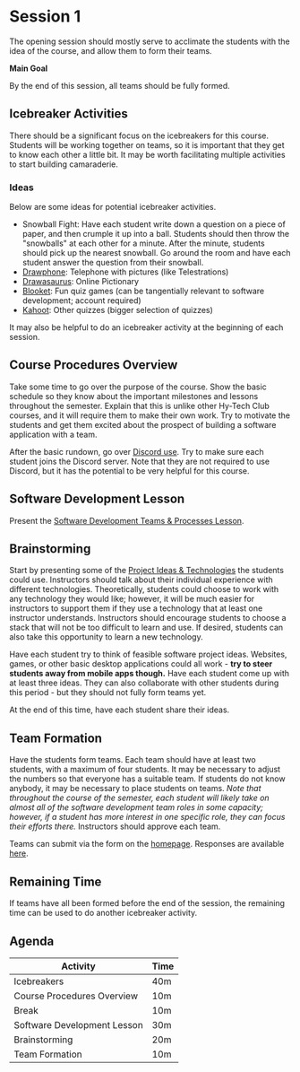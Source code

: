 # Session 1
The opening session should mostly serve to acclimate the students with the idea of the course, and allow them to form their teams.

**Main Goal**

By the end of this session, all teams should be fully formed.

## Icebreaker Activities
There should be a significant focus on the icebreakers for this course. Students will be working together on teams, so it is important that they get to know each other a little bit. It may be worth facilitating multiple activities to start building camaraderie.

### Ideas
Below are some ideas for potential icebreaker activities.

- Snowball Fight: Have each student write down a question on a piece of paper, and then crumple it up into a ball. Students should then throw the "snowballs" at each other for a minute. After the minute, students should pick up the nearest snowball. Go around the room and have each student answer the question from their snowball.
- [Drawphone](https://drawphone.tannerkrewson.com/): Telephone with pictures (like Telestrations)
- [Drawasaurus](https://www.drawasaurus.org/): Online Pictionary
- [Blooket](https://www.blooket.com/): Fun quiz games (can be tangentially relevant to software development; account required)
- [Kahoot](https://kahoot.com/): Other quizzes (bigger selection of quizzes)

It may also be helpful to do an icebreaker activity at the beginning of each session.

## Course Procedures Overview
Take some time to go over the purpose of the course. Show the basic schedule so they know about the important milestones and lessons throughout the semester. Explain that this is unlike other Hy-Tech Club courses, and it will require them to make their own work. Try to motivate the students and get them excited about the prospect of building a software application with a team.

After the basic rundown, go over [Discord use](https://hylandtechclub.com/DiscordUse). Try to make sure each student joins the Discord server. Note that they are not required to use Discord, but it has the potential to be very helpful for this course.

## Software Development Lesson
Present the [Software Development Teams & Processes Lesson](../SoftwareDevTeamsLesson/README.md).

## Brainstorming
Start by presenting some of the [Project Ideas & Technologies](../ProjectIdeasAndTechnologies.md) the students could use. Instructors should talk about their individual experience with different technologies. Theoretically, students could choose to work with any technology they would like; however, it will be much easier for instructors to support them if they use a technology that at least one instructor understands. Instructors should encourage students to choose a stack that will not be too difficult to learn and use. If desired, students can also take this opportunity to learn a new technology.

Have each student try to think of feasible software project ideas. Websites, games, or other basic desktop applications could all work - **try to steer students away from mobile apps though.** Have each student come up with at least three ideas. They can also collaborate with other students during this period - but they should not fully form teams yet.

At the end of this time, have each student share their ideas.

## Team Formation
Have the students form teams. Each team should have at least two students, with a maximum of four students. It may be necessary to adjust the numbers so that everyone has a suitable team. If students do not know anybody, it may be necessary to place students on teams. _Note that throughout the course of the semester, each student will likely take on almost all of the software development team roles in some capacity; however, if a student has more interest in one specific role, they can focus their efforts there._ Instructors should approve each team.

Teams can submit via the form on the [homepage](../StudentDesc.md). Responses are available [here](https://docs.google.com/spreadsheets/d/1iIOR62L0Wsm-Hr9zidpZfSF1uCvrak0iqQzOkqJoki4/edit?usp=sharing).

## Remaining Time
If teams have all been formed before the end of the session, the remaining time can be used to do another icebreaker activity.

## Agenda

| Activity | Time |
|-|-|
| Icebreakers | 40m |
| Course Procedures Overview | 10m |
| Break | 10m |
| Software Development Lesson | 30m |
| Brainstorming | 20m |
| Team Formation | 10m |
